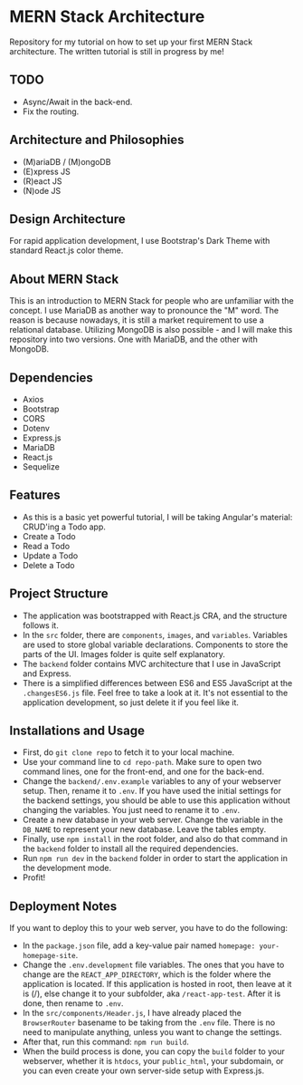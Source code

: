 # MERN Stack Architecture

Repository for my tutorial on how to set up your first MERN Stack architecture. The written tutorial is still in progress by me!

## TODO

- Async/Await in the back-end.
- Fix the routing.

## Architecture and Philosophies

- (M)ariaDB / (M)ongoDB
- (E)xpress JS
- (R)eact JS
- (N)ode JS

## Design Architecture

For rapid application development, I use Bootstrap's Dark Theme with standard React.js color theme.

## About MERN Stack

This is an introduction to MERN Stack for people who are unfamiliar with the concept. I use MariaDB as another way to pronounce the "M" word. The reason is because nowadays, it is still a market requirement to use a relational database. Utilizing MongoDB is also possible - and I will make this repository into two versions. One with MariaDB, and the other with MongoDB.

## Dependencies

- Axios
- Bootstrap
- CORS
- Dotenv
- Express.js
- MariaDB
- React.js
- Sequelize

## Features

- As this is a basic yet powerful tutorial, I will be taking Angular's material: CRUD'ing a Todo app.
- Create a Todo
- Read a Todo
- Update a Todo
- Delete a Todo

## Project Structure

- The application was bootstrapped with React.js CRA, and the structure follows it.
- In the `src` folder, there are `components`, `images`, and `variables`. Variables are used to store global variable declarations. Components to store the parts of the UI. Images folder is quite self explanatory.
- The `backend` folder contains MVC architecture that I use in JavaScript and Express.
- There is a simplified differences between ES6 and ES5 JavaScript at the `.changesES6.js` file. Feel free to take a look at it. It's not essential to the application development, so just delete it if you feel like it.

## Installations and Usage

- First, do `git clone repo` to fetch it to your local machine.
- Use your command line to `cd repo-path`. Make sure to open two command lines, one for the front-end, and one for the back-end.
- Change the `backend/.env.example` variables to any of your webserver setup. Then, rename it to `.env`. If you have used the initial settings for the backend settings, you should be able to use this application without changing the variables. You just need to rename it to `.env`.
- Create a new database in your web server. Change the variable in the `DB_NAME` to represent your new database. Leave the tables empty.
- Finally, use `npm install` in the root folder, and also do that command in the `backend` folder to install all the required dependencies.
- Run `npm run dev` in the `backend` folder in order to start the application in the development mode.
- Profit!

## Deployment Notes

If you want to deploy this to your web server, you have to do the following:

- In the `package.json` file, add a key-value pair named `homepage: your-homepage-site`.
- Change the `.env.development` file variables. The ones that you have to change are the `REACT_APP_DIRECTORY`, which is the folder where the application is located. If this application is hosted in root, then leave at it is (/), else change it to your subfolder, aka `/react-app-test`. After it is done, then rename to `.env`.
- In the `src/components/Header.js`, I have already placed the `BrowserRouter` basename to be taking from the `.env` file. There is no need to manipulate anything, unless you want to change the settings.
- After that, run this command: `npm run build`.
- When the build process is done, you can copy the `build` folder to your webserver, whether it is `htdocs`, your `public_html`, your subdomain, or you can even create your own server-side setup with Express.js.

